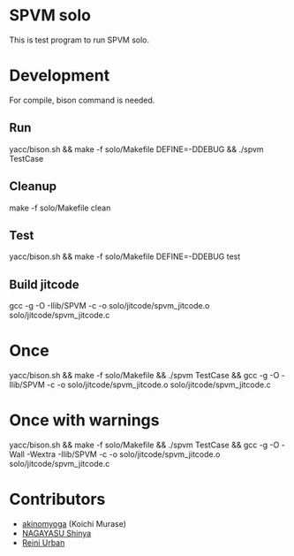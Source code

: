 # SPVM solo

This is test program to run SPVM solo.

# Development

For compile, bison command is needed.

## Run
    
   yacc/bison.sh && make -f solo/Makefile DEFINE=-DDEBUG && ./spvm TestCase

## Cleanup

  make -f solo/Makefile clean
  
## Test
    
  yacc/bison.sh && make -f solo/Makefile DEFINE=-DDEBUG test

## Build jitcode

  gcc -g -O -Ilib/SPVM -c -o solo/jitcode/spvm_jitcode.o solo/jitcode/spvm_jitcode.c
  
  # Once
  yacc/bison.sh && make -f solo/Makefile && ./spvm TestCase && gcc -g -O -Ilib/SPVM -c -o solo/jitcode/spvm_jitcode.o solo/jitcode/spvm_jitcode.c

  # Once with warnings
  yacc/bison.sh && make -f solo/Makefile && ./spvm TestCase && gcc -g -O -Wall -Wextra -Ilib/SPVM -c -o solo/jitcode/spvm_jitcode.o solo/jitcode/spvm_jitcode.c


# Contributors

* [akinomyoga](https://github.com/akinomyoga) (Koichi Murase)
* [NAGAYASU Shinya](https://github.com/nagayasu-shinya)
* [Reini Urban](https://github.com/rurban)
